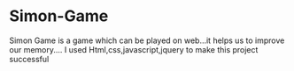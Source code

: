 # Simon-Game
Simon Game is a game which can be played on web...it helps us to improve our memory....  I used Html,css,javascript,jquery to make this project successful
